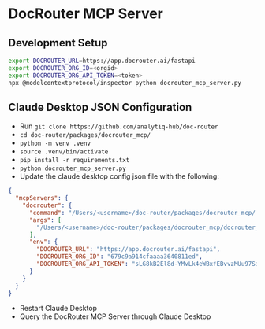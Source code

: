 # DocRouter MCP Server

## Development Setup
```bash
export DOCROUTER_URL=https://app.docrouter.ai/fastapi
export DOCROUTER_ORG_ID=<orgid>
export DOCROUTER_ORG_API_TOKEN=<token>
npx @modelcontextprotocol/inspector python docrouter_mcp_server.py 
```

## Claude Desktop JSON Configuration
* Run `git clone https://github.com/analytiq-hub/doc-router`
* `cd doc-router/packages/docrouter_mcp/`
* `python -m venv .venv`
* `source .venv/bin/activate`
* `pip install -r requirements.txt`
* `python docrouter_mcp_server.py`
* Update the claude desktop config json file with the following:
```json
{
  "mcpServers": {
    "docrouter": {
      "command": "/Users/<username>/doc-router/packages/docrouter_mcp/.venv/bin/python",
      "args": [
        "/Users/<username>/doc-router/packages/docrouter_mcp/docrouter_mcp_server.py"
      ],
      "env": {
        "DOCROUTER_URL": "https://app.docrouter.ai/fastapi",
        "DOCROUTER_ORG_ID": "679c9a914cfaaaa3640811ed",
        "DOCROUTER_ORG_API_TOKEN": "sLG8kB2El8d-YMvLk4eWBxfEBvvzMUu97SivSpmnPXs"
      }
    }
  }
}
```
* Restart Claude Desktop
* Query the DocRouter MCP Server through Claude Desktop